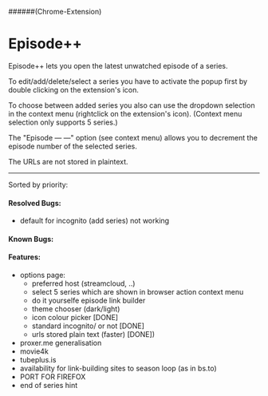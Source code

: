 ######(Chrome-Extension)
# Episode++

Episode++ lets you open the latest unwatched episode of a series.
<!-- detailed description
that can be found on one of the following supported domains:
* netflix (experimental: enter url from first episode)
* youtube playlists
* kinox
* bs.to
* animehaven.org (experimental)
* proxer.me
-->

To edit/add/delete/select a series you have to activate the popup first by double clicking on the extension's icon.

To choose between added series you also can use the dropdown selection in the context menu (rightclick on the extension's icon).
(Context menu selection only supports 5 series.)

The "Episode — —" option (see context menu) allows you to decrement the episode number of the selected series.

The URLs are not stored in plaintext.

<!-- detailed description
Disclaimer:
Please make sure that the usage of the supported web sites is allowed in your country if you want to use this extension. I don't support illegal use of any services in any kind.
-->

---

Sorted by priority:
<!--
## TODOs:
* 5$ for dev acc
-->
#### Resolved Bugs:
* default for incognito (add series) not working

#### Known Bugs:
<!--
#### Issues:
* test fragments with options
* context menu update too often?
* storage access reduction?
-->

#### Features:
* options page:
  * preferred host (streamcloud, ..)
  * select 5 series which are shown in browser action context menu
  * do it yourselfe episode link builder
  * theme chooser (dark/light)
  *	icon colour picker [DONE]
  * standard incognito/ or not [DONE]
  * urls stored plain text (faster) [DONE])
* proxer.me generalisation
* movie4k
* tubeplus.is
* availability for link-building sites to season loop (as in bs.to)
* PORT FOR FIREFOX
* end of series hint

<!--
* folder structure and play with embeded web player for *.<video-format> files
* generalize (delete empty path.split elements ("")) refactor background.js
* console easter egg (for hidden functions)
-->

